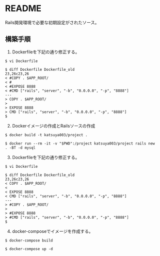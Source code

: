 # README

Rails開発環境で必要な初期設定がされたソース。  

## 構築手順

1. Dockerfileを下記の通り修正する。
```
$ vi Dockerfile

$ diff Dockerfile Dockerfile_old 
23,26c23,26
< #COPY . $APP_ROOT/
< #
< #EXPOSE 8888
< #CMD ["rails", "server", "-b", "0.0.0.0", "-p", "8888"]
---
> COPY . $APP_ROOT/
> 
> EXPOSE 8888
> CMD ["rails", "server", "-b", "0.0.0.0", "-p", "8888"]
$ 
```

2. Dockerイメージの作成とRailsソースの作成
```
$ docker build -t katsuya003/project .

$ docker run --rm -it -v "$PWD":/project katsuya003/project rails new . -BT -d mysql
```

3. Dockerfileを下記の通り修正する。
```
$ vi Dockerfile

$ diff Dockerfile Dockerfile_old 
23,26c23,26
< COPY . $APP_ROOT/
< 
< EXPOSE 8888
< CMD ["rails", "server", "-b", "0.0.0.0", "-p", "8888"]
---
> #COPY . $APP_ROOT/
> 
> #EXPOSE 8888
> #CMD ["rails", "server", "-b", "0.0.0.0", "-p", "8888"]
$ 
```

4. docker-composeでイメージを作成する。
```
$ docker-compose build

$ docker-compose up -d
```
